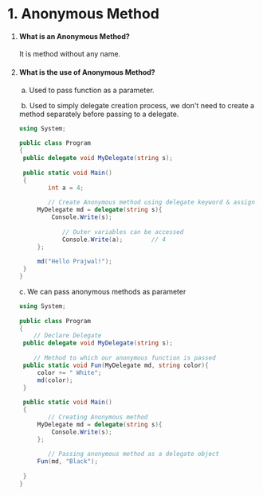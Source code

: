 # 1. Anonymous Method



1. #### What is an Anonymous Method?

   It is method without any name.



2. #### What is the use of Anonymous Method?

   ​	a. Used to pass function as a parameter.

   ​	b. Used to simply delegate creation process, we don't need to create a method separately before passing to a delegate.

   ```c#
   using System;
   					
   public class Program
   {
   	public delegate void MyDelegate(string s);
   	
   	public static void Main()
   	{
           int a = 4;
           
           // Create Anonymous method using delegate keyword & assign to delegate
   		MyDelegate md = delegate(string s){
   			Console.Write(s);
               
               // Outer variables can be accessed
               Console.Write(a);		// 4
   		};
   		
   		md("Hello Prajwal!");
   	}
   }
   ```

   

   

   c. We can pass anonymous methods as parameter

   ```c#
   using System;
   					
   public class Program
   {
       // Declare Delegate
   	public delegate void MyDelegate(string s);
   	
       // Method to which our anonymous function is passed
   	public static void Fun(MyDelegate md, string color){
   		color += " White";
   		md(color);
   	}
   	
   	public static void Main()
   	{
           // Creating Anonymous method
   		MyDelegate md = delegate(string s){
   			Console.Write(s);
   		};
   		
           // Passing anonymous method as a delegate object
   		Fun(md, "Black");
   		
   	}
   }
   ```

   